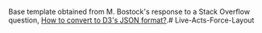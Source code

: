 Base template obtained from M. Bostock's response to a Stack Overflow question, [How to convert to D3's JSON format?](http://stackoverflow.com/questions/11088303/how-to-convert-to-d3s-json-format/11089330#11089330).# Live-Acts-Force-Layout
